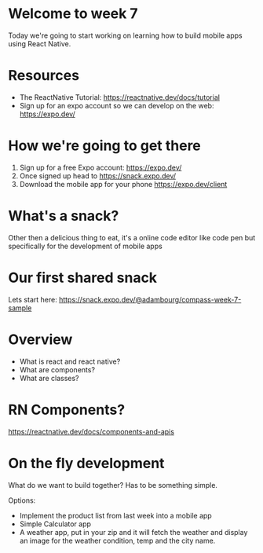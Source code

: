 # Welcome to week 7 

Today we're going to start working on learning how to build mobile apps using React Native.  

# Resources

* The ReactNative Tutorial: https://reactnative.dev/docs/tutorial 
* Sign up for an expo account so we can develop on the web: https://expo.dev/

# How we're going to get there 

1. Sign up for a free Expo account: https://expo.dev/
2. Once signed up head to https://snack.expo.dev/
3. Download the mobile app for your phone https://expo.dev/client 

# What's a snack? 

Other then a delicious thing to eat, it's a online code editor like code pen but specifically for the development of mobile apps 

# Our first shared snack

Lets start here: 
https://snack.expo.dev/@adambourg/compass-week-7-sample 

# Overview 

* What is react and react native? 
* What are components? 
* What are classes? 

# RN Components? 

https://reactnative.dev/docs/components-and-apis

# On the fly development

What do we want to build together? Has to be something simple. 

Options: 

* Implement the product list from last week into a mobile app
* Simple Calculator app 
* A weather app, put in your zip and it will fetch the weather and display an image for the weather condition, temp and the city name. 

